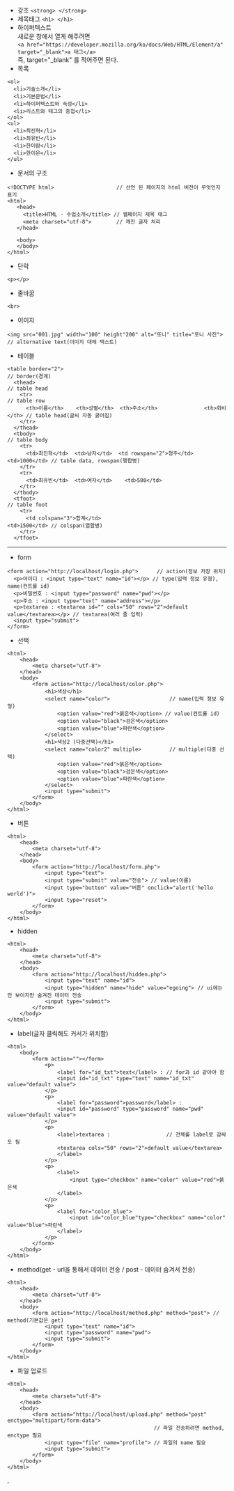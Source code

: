 * 강조 ```<strong> </strong>```
* 제목태그 ```<h1> </h1>```
* 하이퍼텍스트   
  새로운 창에서 열게 해주려면   
```<a href="https://developer.mozilla.org/ko/docs/Web/HTML/Element/a" target="_blank">a 태그</a>```   
즉, target="_blank" 를 적어주면 된다.
* 목록
```
<ol>
  <li>기술소개</li>
  <li>기본문법</li>
  <li>하이퍼텍스트와 속성</li>
  <li>리스트와 태그의 중첩</li>
</ol>
<ul>
  <li>최진혁</li>
  <li>최유빈</li>
  <li>한이람</li>
  <li>한이은</li>
</ul>
```
* 문서의 구조   
```
<!DOCTYPE html>                    // 선언 된 페이지의 html 버전이 무엇인지 표기
<html>
   <head>
     <title>HTML - 수업소개</title> // 웹페이지 제목 태그
     <meta charset="utf-8">        // 깨진 글자 처리
   </head>

   <body>
   </body>
</html>
```
* 단락
```
<p></p>
```
* 줄바꿈
```
<br>
```
* 이미지
```
<img src="001.jpg" width="100" height"200" alt="또니" title="또니 사진"> // alternative text(이미지 대체 텍스트)
```
* 테이블
```
<table border="2">                                                             // border(경계)
  <thead>                                                                      // table head
    <tr>                                                                       // table row
      <th>이름</th>    <th>성별</th>  <th>주소</th>               <th>회비</th> // table head(글씨 자동 굵어짐)
    </tr>
  </thead>
  <tbody>                                                                      // table body
    <tr>
      <td>최진혁</td>  <td>남자</td>  <td rowspan="2">청주</td>   <td>1000</td> // table data, rowspan(행합병)
    </tr>
    <tr>
      <td>최유빈</td>  <td>여자</td>    <td>500</td>
    </tr>
  </tbody>
  <tfoot>                                                                       // table foot
    <tr>
      <td colspan="3">합계</td>                                    <td>1500</td> // colspan(열합병)
    </tr>
  </tfoot>
```
---
* form
```
<form action="http://localhost/login.php">      // action(정보 저장 위치)
  <p>아이디 : <input type="text" name="id"></p> // type(입력 정보 유형), name(컨트롤 id)
  <p>비밀번호 : <input type="password" name="pwd"></p>
  <p>주소 : <input type="text" name="address"></p>
  <p>textarea : <textarea id="" cols="50" rows="2">default value</textarea></p> // textarea(여러 줄 입력)
  <input type="submit">
</form>
```
* 선택
```
<html>
    <head>
        <meta charset="utf-8">
    </head>
    <body>
        <form action="http://localhost/color.php">
            <h1>색상</h1>
            <select name="color">                   // name(입력 정보 유형)
                <option value="red">붉은색</option> // value(컨트롤 id)
                <option value="black">검은색</option>
                <option value="blue">파란색</option>
            </select>
            <h1>색상2 (다중선택)</h1>
            <select name="color2" multiple>         // multiple(다중 선택)
                <option value="red">붉은색</option>
                <option value="black">검은색</option>
                <option value="blue">파란색</option>
            </select>
            <input type="submit">
        </form>
    </body>
</html>
```
* 버튼
```
<html>
    <head>
        <meta charset="utf-8">
    </head>
    <body>
        <form action="http://localhost/form.php">
            <input type="text">
            <input type="submit" value="전송"> // value(이름)
            <input type="button" value="버튼" onclick="alert('hello world')">
            <input type="reset">
        </form>
    </body>
</html>
```
* hidden
```
<html>
    <head>
        <meta charset="utf-8">
    </head>
    <body>
        <form action="http://localhost/hidden.php">
            <input type="text" name="id">
            <input type="hidden" name="hide" value="egoing"> // ui에는 안 보이지만 숨겨진 데이터 전송
            <input type="submit">
        </form>
    </body>
</html>
```
* label(글자 클릭해도 커서가 위치함)
```
<html>
    <body>
        <form action=""></form>
            <p>
                <label for="id_txt">text</label> : // for과 id 같아야 함
                <input id="id_txt" type="text" name="id_txt" value="default value">
            </p>
            <p>
                <label for="password">password</label> : 
                <input id="password" type="password" name="pwd" value="default value">
            </p>
            <p>
                <label>textarea :                  // 전체를 label로 감싸도 됨
                <textarea cols="50" rows="2">default value</textarea>
                </label>
            </p>
            <p>
                <label>
                    <input type="checkbox" name="color" value="red">붉은색
                </label>
            </p>
            <p>
                <label for="color_blue">
                    <input id="color_blue"type="checkbox" name="color" value="blue">파란색
                </label>
            </p>
        </form>
    </body>
</html>
```
* method(get - url을 통해서 데이터 전송 / post - 데이터 숨겨서 전송)
```
<html>
    <head>
        <meta charset="utf-8">
    </head>
    <body>
        <form action="http://localhost/method.php" method="post"> // method(기본값은 get)
            <input type="text" name="id">
            <input type="password" name="pwd">
            <input type="submit">
        </form>
    </body>
</html>
```
* 파일 업로드
```
<html>
    <head>
        <meta charset="utf-8">
    </head>
    <body>
        <form action="http://localhost/upload.php" method="post" enctype="multipart/form-data">
                                               // 파일 전송하려면 method, enctype 필요
            <input type="file" name="profile"> // 파일의 name 필요
            <input type="submit">
        </form>
    </body>
</html>
```
,
